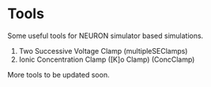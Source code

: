 # Tools
Some useful tools for NEURON simulator based simulations.

1. Two Successive Voltage Clamp (multipleSEClamps)
2. Ionic Concentration Clamp ([K]o Clamp) (ConcClamp)

More tools to be updated soon.
